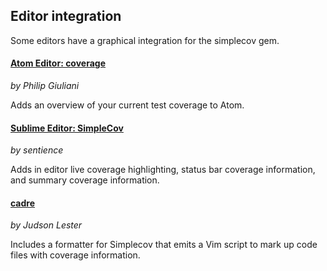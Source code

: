 ## Editor integration

Some editors have a graphical integration for the simplecov gem.

#### [Atom Editor: coverage](https://atom.io/packages/coverage)
*by Philip Giuliani*

Adds an overview of your current test coverage to Atom.

#### [Sublime Editor: Simple​Cov](https://packagecontrol.io/packages/SimpleCov)
*by sentience*

Adds in editor live coverage highlighting, status bar coverage information, and summary coverage information.

#### [cadre](https://github.com/nyarly/cadre)
*by Judson Lester*

Includes a formatter for Simplecov that emits a Vim script to mark up code files with coverage information.
